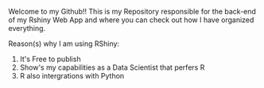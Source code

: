 Welcome to my Github!!
This is my Repository responsible for the back-end of my Rshiny Web App and where you can check out how I have organized everything.

Reason(s) why I am using RShiny:
1. It's Free to publish
2. Show's my capabilities as a Data Scientist that perfers R
3. R also intergrations with Python

